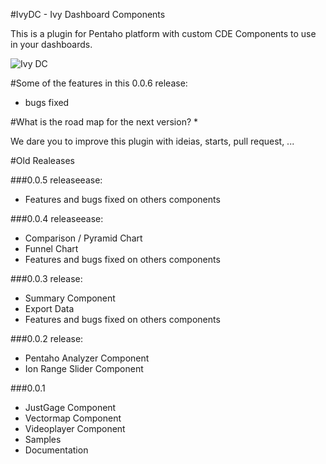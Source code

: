 #IvyDC - Ivy Dashboard Components


This is a plugin for Pentaho platform with custom CDE Components to use in your dashboards.

![Ivy DC](https://raw.githubusercontent.com/ivylabs/IvyDC/master/static/custom/img/ivydc_screenshoot.png)

#Some of the features in this 0.0.6 release:
* bugs fixed

#What is the road map for the next version?
* 

We dare you to improve this plugin with ideias, starts, pull request, ...



#Old Realeases

###0.0.5 releaseease:

* Features and bugs fixed on others components


###0.0.4 releaseease:


* Comparison / Pyramid Chart
* Funnel Chart
* Features and bugs fixed on others components




###0.0.3 release:


* Summary Component
* Export Data
* Features and bugs fixed on others components




###0.0.2 release:


* Pentaho Analyzer Component
* Ion Range Slider Component



###0.0.1


* JustGage Component
* Vectormap Component
* Videoplayer Component
* Samples
* Documentation

